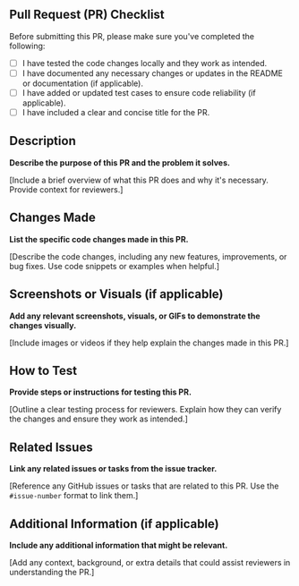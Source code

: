 ## Pull Request (PR) Checklist

Before submitting this PR, please make sure you've completed the following:

- [ ] I have tested the code changes locally and they work as intended.
- [ ] I have documented any necessary changes or updates in the README or documentation (if applicable).
- [ ] I have added or updated test cases to ensure code reliability (if applicable).
- [ ] I have included a clear and concise title for the PR.

## Description

**Describe the purpose of this PR and the problem it solves.**

[Include a brief overview of what this PR does and why it's necessary. Provide context for reviewers.]

## Changes Made

**List the specific code changes made in this PR.**

[Describe the code changes, including any new features, improvements, or bug fixes. Use code snippets or examples when helpful.]

## Screenshots or Visuals (if applicable)

**Add any relevant screenshots, visuals, or GIFs to demonstrate the changes visually.**

[Include images or videos if they help explain the changes made in this PR.]

## How to Test

**Provide steps or instructions for testing this PR.**

[Outline a clear testing process for reviewers. Explain how they can verify the changes and ensure they work as intended.]

## Related Issues

**Link any related issues or tasks from the issue tracker.**

[Reference any GitHub issues or tasks that are related to this PR. Use the `#issue-number` format to link them.]

## Additional Information (if applicable)

**Include any additional information that might be relevant.**

[Add any context, background, or extra details that could assist reviewers in understanding the PR.]
